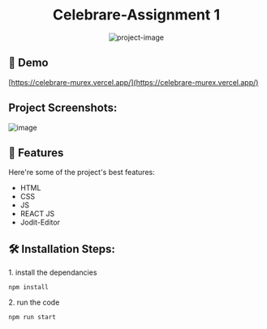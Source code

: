 <h1 align="center" id="title">Celebrare-Assignment 1</h1>

<p align="center"><img src="https://socialify.git.ci/Shivam250702/celebrare/image?description=1&amp;descriptionEditable=ASSIGNMENT-1%0A&amp;font=Raleway&amp;forks=1&amp;language=1&amp;name=1&amp;owner=1&amp;pattern=Circuit%20Board&amp;stargazers=1&amp;theme=Dark" alt="project-image"></p>

<h2>🚀 Demo</h2>

[https://celebrare-murex.vercel.app/](https://celebrare-murex.vercel.app/)

<h2>Project Screenshots:</h2>

![image](https://github.com/Shivam250702/celebrare/assets/103785990/85a16d42-2352-43eb-8459-db5f95b70abf)


  
  
<h2>🧐 Features</h2>

Here're some of the project's best features:

*   HTML
*   CSS
*   JS
*   REACT JS
*   Jodit-Editor

<h2>🛠️ Installation Steps:</h2>

<p>1. install the dependancies</p>

```
npm install
```

<p>2. run the code</p>

```
npm run start
```
